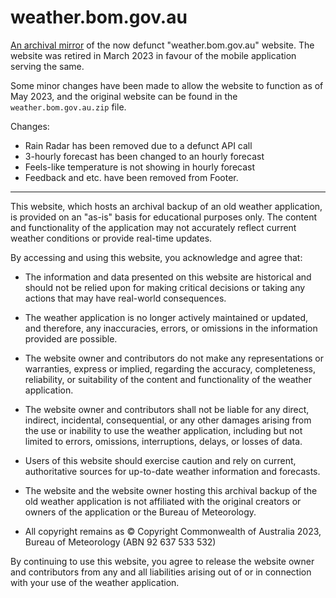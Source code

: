 # weather.bom.gov.au
[An archival mirror](https://bomweather.firebaseapp.com) of the now defunct "weather.bom.gov.au" website. The website was retired in March 2023 in favour of the mobile application serving the same.

Some minor changes have been made to allow the website to function as of May 2023, and the original website can be found in the `weather.bom.gov.au.zip` file.

Changes:
* Rain Radar has been removed due to a defunct API call
* 3-hourly forecast has been changed to an hourly forecast
* Feels-like temperature is not showing in hourly forecast
* Feedback and etc. have been removed from Footer.

---

This website, which hosts an archival backup of an old weather application, is provided on an "as-is" basis for educational purposes only. The content and functionality of the application may not accurately reflect current weather conditions or provide real-time updates.

By accessing and using this website, you acknowledge and agree that:

* The information and data presented on this website are historical and should not be relied upon for making critical decisions or taking any actions that may have real-world consequences.

* The weather application is no longer actively maintained or updated, and therefore, any inaccuracies, errors, or omissions in the information provided are possible.

* The website owner and contributors do not make any representations or warranties, express or implied, regarding the accuracy, completeness, reliability, or suitability of the content and functionality of the weather application.

* The website owner and contributors shall not be liable for any direct, indirect, incidental, consequential, or any other damages arising from the use or inability to use the weather application, including but not limited to errors, omissions, interruptions, delays, or losses of data.

* Users of this website should exercise caution and rely on current, authoritative sources for up-to-date weather information and forecasts.

* The website and the website owner hosting this archival backup of the old weather application is not affiliated with the original creators or owners of the application or the Bureau of Meteorology.

* All copyright remains as © Copyright Commonwealth of Australia 2023, Bureau of Meteorology (ABN 92 637 533 532)

By continuing to use this website, you agree to release the website owner and contributors from any and all liabilities arising out of or in connection with your use of the weather application.
